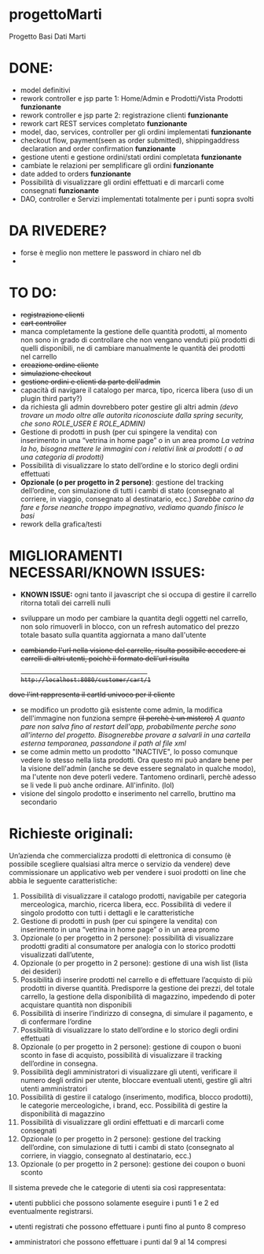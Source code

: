# progettoMarti
Progetto Basi Dati Marti

# DONE:
- model definitivi
- rework controller e jsp parte 1: Home/Admin e Prodotti/Vista Prodotti     <strong>funzionante</strong>
- rework controller e jsp parte 2: registrazione clienti     <strong>funzionante</strong>
- rework cart REST services completato     <strong>funzionante</strong>
- model, dao, services, controller per gli ordini implementati      <strong>funzionante</strong>
- checkout flow, payment(seen as order submitted), shippingaddress declaration and order confirmation <strong>funzionante</strong>
- gestione utenti e gestione ordini/stati ordini completata <strong>funzionante</strong>
- cambiate le relazioni per semplificare gli ordini <strong>funzionante</strong>
- date added to orders <strong>funzionante</strong>
- Possibilità di visualizzare gli ordini effettuati e di marcarli come consegnati <strong>funzionante</strong>
- DAO, controller e Servizi implementati totalmente per i punti sopra svolti

# DA RIVEDERE?
- forse è meglio non mettere le password in chiaro nel db
- 

# TO DO:
- <s>registrazione clienti</s>
- <s>cart controller</s>
- manca completamente la gestione delle quantità prodotti, al momento non sono in grado di controllare che non vengano venduti più prodotti di quelli disponibili, ne di cambiare manualmente le quantità dei prodotti nel carrello
- <s>creazione ordine cliente</s>
- <s>simulazione checkout</s>
- <s> gestione ordini e clienti da parte dell'admin </s>
- capacità di navigare il catalogo per marca, tipo, ricerca libera (uso di un plugin third party?)
- da richiesta gli admin dovrebbero poter gestire gli altri admin <em>(devo trovare un modo oltre alle autorita riconosciute dalla      spring security, che sono ROLE_USER E ROLE_ADMIN)</em>
- Gestione di prodotti in push (per cui spingere la vendita) con inserimento in una “vetrina in home page” o in un area promo
  <em>La vetrina la ho, bisogna mettere le immagini con i relativi link ai prodotti ( o ad una categoria di prodotti)</em>
- Possibilità di visualizzare lo stato dell’ordine e lo storico degli ordini effettuati
- <strong>Opzionale (o per progetto in 2 persone)</strong>: gestione del tracking dell’ordine, con simulazione di tutti i
     cambi di stato (consegnato al corriere, in viaggio, consegnato al destinatario, ecc.)
     <em> Sarebbe carino da fare e forse neanche troppo impegnativo, vediamo quando finisco le basi </em>
- rework della grafica/testi

# MIGLIORAMENTI NECESSARI/KNOWN ISSUES:
- <strong>KNOWN ISSUE:</strong> ogni tanto il javascript che si occupa di gestire il carrello ritorna totali dei carrelli nulli
- sviluppare un modo per cambiare la quantita degli oggetti nel carrello, non solo rimuoverli in blocco, con un refresh automatico del    prezzo totale basato sulla quantita aggiornata a mano dall'utente
- <s> cambiando l'url nella visione del carrello, risulta possibile accedere ai carrelli di altri utenti, poichè il formato dell'url risulta
                                          
                                          http://localhost:8080/customer/cart/1
                                          
 dove l'int rappresenta il cartId univoco per il cliente </s>
 - se modifico un prodotto già esistente come admin, la modifica dell'immagine non funziona sempre <s>(il perchè è un mistero)</s>
   <em> A quanto pare non salva fino al restart dell'app, probabilmente perche sono all'interno del progetto. Bisognerebbe provare a salvarli in una cartella esterna temporanea, passandone il path al file xml</em>
 - se come admin metto un prodotto "INACTIVE", lo posso comunque vedere lo stesso nella lista prodotti. Ora questo mi può andare bene per la visione dell'admin (anche se deve essere segnalato in qualche modo), ma l'utente non deve poterli vedere. Tantomeno ordinarli, perchè adesso se li vede li può anche ordinare. All'infinito. (lol)
 - visione del singolo prodotto e inserimento nel carrello, bruttino ma secondario

# Richieste originali:

Un’azienda che commercializza prodotti di elettronica di consumo (è possibile scegliere qualsiasi altra
merce o servizio da vendere) deve commissionare un applicativo web per vendere i suoi prodotti on line
che abbia le seguente caratteristiche:
  1. Possibilità di visualizzare il catalogo prodotti, navigabile per categoria merceologica, marchio,
     ricerca libera, ecc. Possibilità di vedere il singolo prodotto con tutti i dettagli e le caratteristiche
  2. Gestione di prodotti in push (per cui spingere la vendita) con inserimento in una “vetrina in home
     page” o in un area promo
  3. Opzionale (o per progetto in 2 persone): possibilità di visualizzare prodotti graditi al consumatore
     per analogia con lo storico prodotti visualizzati dall’utente,
  4. Opzionale (o per progetto in 2 persone): gestione di una wish list (lista dei desideri)
  5. Possibilità di inserire prodotti nel carrello e di effettuare l’acquisto di più prodotti in diverse
     quantità. Predisporre la gestione dei prezzi, del totale carrello, la gestione della disponibilità di
     magazzino, impedendo di poter acquistare quantità non disponibili
  6. Possibilità di inserire l’indirizzo di consegna, di simulare il pagamento, e di confermare l’ordine
  7. Possibilità di visualizzare lo stato dell’ordine e lo storico degli ordini effettuati
  8. Opzionale (o per progetto in 2 persone): gestione di coupon o buoni sconto in fase di acquisto,
     possibilità di visualizzare il tracking dell’ordine in consegna.
  9. Possibilità degli amministratori di visualizzare gli utenti, verificare il numero degli ordini per utente,
     bloccare eventuali utenti, gestire gli altri utenti amministratori
  10. Possibilità di gestire il catalogo (inserimento, modifica, blocco prodotti), le categorie
     merceologiche, i brand, ecc. Possibilità di gestire la disponibilità di magazzino
  11. Possibilità di visualizzare gli ordini effettuati e di marcarli come consegnati
  12. Opzionale (o per progetto in 2 persone): gestione del tracking dell’ordine, con simulazione di tutti i
     cambi di stato (consegnato al corriere, in viaggio, consegnato al destinatario, ecc.)
  13. Opzionale (o per progetto in 2 persone): gestione dei coupon o buoni sconto

Il sistema prevede che le categorie di utenti sia così rappresentata:

• utenti pubblici che possono solamente eseguire i punti 1 e 2 ed eventualmente registrarsi.

• utenti registrati che possono effettuare i punti fino al punto 8 compreso

• amministratori che possono effettuare i punti dal 9 al 14 compresi 
